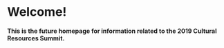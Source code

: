 
# Welcome!

**This is the future homepage for information related to the 2019 Cultural Resources Summit.**
